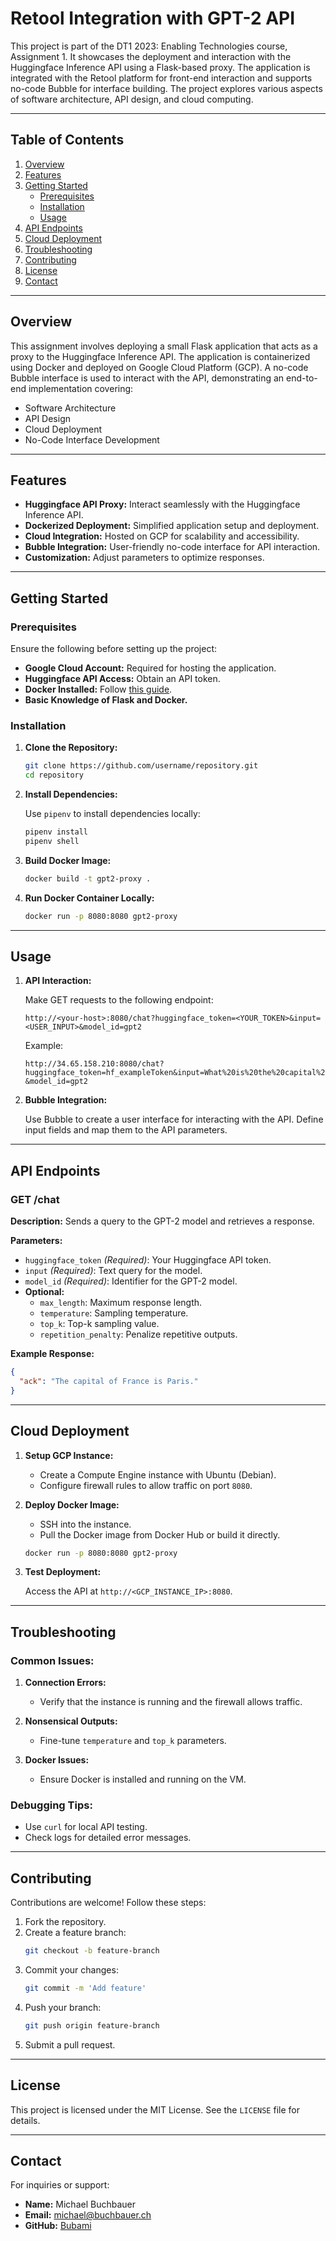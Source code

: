 # Retool Integration with GPT-2 API

This project is part of the DT1 2023: Enabling Technologies course, Assignment 1. It showcases the deployment and interaction with the Huggingface Inference API using a Flask-based proxy. The application is integrated with the Retool platform for front-end interaction and supports no-code Bubble for interface building. The project explores various aspects of software architecture, API design, and cloud computing.

---

## Table of Contents

1. [Overview](#overview)
2. [Features](#features)
3. [Getting Started](#getting-started)
   - [Prerequisites](#prerequisites)
   - [Installation](#installation)
   - [Usage](#usage)
4. [API Endpoints](#api-endpoints)
5. [Cloud Deployment](#cloud-deployment)
6. [Troubleshooting](#troubleshooting)
7. [Contributing](#contributing)
8. [License](#license)
9. [Contact](#contact)

---

## Overview

This assignment involves deploying a small Flask application that acts as a proxy to the Huggingface Inference API. The application is containerized using Docker and deployed on Google Cloud Platform (GCP). A no-code Bubble interface is used to interact with the API, demonstrating an end-to-end implementation covering:

- Software Architecture
- API Design
- Cloud Deployment
- No-Code Interface Development

---

## Features

- **Huggingface API Proxy:** Interact seamlessly with the Huggingface Inference API.
- **Dockerized Deployment:** Simplified application setup and deployment.
- **Cloud Integration:** Hosted on GCP for scalability and accessibility.
- **Bubble Integration:** User-friendly no-code interface for API interaction.
- **Customization:** Adjust parameters to optimize responses.

---

## Getting Started

### Prerequisites

Ensure the following before setting up the project:

- **Google Cloud Account:** Required for hosting the application.
- **Huggingface API Access:** Obtain an API token.
- **Docker Installed:** Follow [this guide](https://www.digitalocean.com/community/tutorials/how-to-install-and-use-docker-on-debian-10).
- **Basic Knowledge of Flask and Docker.**

### Installation

1. **Clone the Repository:**

   ```bash
   git clone https://github.com/username/repository.git
   cd repository
   ```

2. **Install Dependencies:**

   Use `pipenv` to install dependencies locally:

   ```bash
   pipenv install
   pipenv shell
   ```

3. **Build Docker Image:**

   ```bash
   docker build -t gpt2-proxy .
   ```

4. **Run Docker Container Locally:**

   ```bash
   docker run -p 8080:8080 gpt2-proxy
   ```

---

## Usage

1. **API Interaction:**

   Make GET requests to the following endpoint:

   ```plaintext
   http://<your-host>:8080/chat?huggingface_token=<YOUR_TOKEN>&input=<USER_INPUT>&model_id=gpt2
   ```

   Example:

   ```plaintext
   http://34.65.158.210:8080/chat?huggingface_token=hf_exampleToken&input=What%20is%20the%20capital%20of%20France?&model_id=gpt2
   ```

2. **Bubble Integration:**

   Use Bubble to create a user interface for interacting with the API. Define input fields and map them to the API parameters.

---

## API Endpoints

### **GET /chat**

**Description:** Sends a query to the GPT-2 model and retrieves a response.

**Parameters:**

- `huggingface_token` *(Required)*: Your Huggingface API token.
- `input` *(Required)*: Text query for the model.
- `model_id` *(Required)*: Identifier for the GPT-2 model.
- **Optional:**
  - `max_length`: Maximum response length.
  - `temperature`: Sampling temperature.
  - `top_k`: Top-k sampling value.
  - `repetition_penalty`: Penalize repetitive outputs.

**Example Response:**

```json
{
  "ack": "The capital of France is Paris."
}
```

---

## Cloud Deployment

1. **Setup GCP Instance:**

   - Create a Compute Engine instance with Ubuntu (Debian).
   - Configure firewall rules to allow traffic on port `8080`.

2. **Deploy Docker Image:**

   - SSH into the instance.
   - Pull the Docker image from Docker Hub or build it directly.

   ```bash
   docker run -p 8080:8080 gpt2-proxy
   ```

3. **Test Deployment:**

   Access the API at `http://<GCP_INSTANCE_IP>:8080`.

---

## Troubleshooting

### **Common Issues:**

1. **Connection Errors:**
   - Verify that the instance is running and the firewall allows traffic.

2. **Nonsensical Outputs:**
   - Fine-tune `temperature` and `top_k` parameters.

3. **Docker Issues:**
   - Ensure Docker is installed and running on the VM.

### **Debugging Tips:**

- Use `curl` for local API testing.
- Check logs for detailed error messages.

---

## Contributing

Contributions are welcome! Follow these steps:

1. Fork the repository.
2. Create a feature branch:
   ```bash
   git checkout -b feature-branch
   ```
3. Commit your changes:
   ```bash
   git commit -m 'Add feature'
   ```
4. Push your branch:
   ```bash
   git push origin feature-branch
   ```
5. Submit a pull request.

---

## License

This project is licensed under the MIT License. See the `LICENSE` file for details.

---

## Contact

For inquiries or support:

- **Name:** Michael Buchbauer
- **Email:** michael@buchbauer.ch   
- **GitHub:** [Bubami](https://github.com/Bubami)

